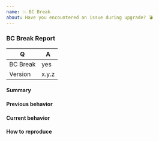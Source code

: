 ```yaml
---
name: 💥 BC Break
about: Have you encountered an issue during upgrade? 💣
---
```


<!--
Before reporting a BC break, please consult the upgrading document to make sure it's not an expected change: https://github.com/doctrine/migrations/blob/master/UPGRADE.md
-->

### BC Break Report

<!-- Fill in the relevant information below to help triage your issue. -->

|    Q        |   A
|------------ | ------
| BC Break    | yes
| Version     | x.y.z

#### Summary

<!-- Provide a summary desciribing the problem you are experiencing. -->

#### Previous behavior

<!-- What was the previous (working) behavior? -->

#### Current behavior

<!-- What is the current (broken) behavior? -->

#### How to reproduce

<!--
Provide steps to reproduce the BC break.
If possible, also add a code snippet with relevant configuration etc.
Adding a failing Unit or Functional Test would help us a lot - you can submit it in a Pull Request separately, referencing this bug report.
-->
